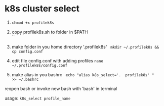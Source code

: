# k8s cluster select 

1) `chmod +x profilek8s`

2) copy profilek8s.sh to folder in $PATH  
   ``
3) make folder in you home directory '.profilek8s' 
   ` mkdir ~/.profilek8s && cp config.conf`

4) edit file config.conf with adding profiles 
   ` nano ~/.profilek8s/config.conf `

5) make alias in you bashrc ` echo "alias k8s_select='.  profilek8s' " >> ~/.bashrc`

reopen bash or invoke new bash with 'bash' in terminal

usage:  `k8s_select profile_name`  
